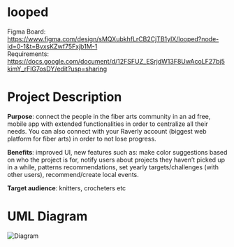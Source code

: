 # looped

Figma Board: https://www.figma.com/design/sMQXubkhfLrCB2CjTB1ylX/looped?node-id=0-1&t=BvxsKZwf75Fxjb1M-1 <br>
Requirements: https://docs.google.com/document/d/12FSFUZ_ESrjdW13F8UwAcoLF27bj5kimY_rFlG7osDY/edit?usp=sharing

# Project Description
**Purpose**: connect the people in the fiber arts community in an ad free, mobile app with extended functionalities in order to centralize all their needs. You can also connect with your Raverly account (biggest web platform for fiber arts) in order to not lose progress.<br>

**Benefits**: improved UI, new features such as: make color suggestions based on who the project is for, notify users about projects they haven’t picked up in a while, patterns recommendations, set yearly targets/challenges (with other users), recommend/create local events.<br>

**Target audience**: knitters, crocheters etc<br>

# UML Diagram
![Diagram](https://github.com/user-attachments/assets/e6d1ff6f-8b27-4dc5-9260-8ded2cc9db94)
